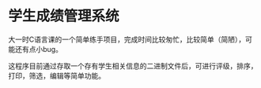 # 学生成绩管理系统

大一时C语言课的一个简单练手项目，完成时间比较匆忙，比较简单（简陋），可能还有点小bug。

这程序目前通过存取一个存有学生相关信息的二进制文件后，可进行评级，排序，打印，筛选，编辑等简单功能。
